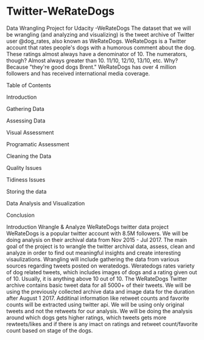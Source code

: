 # Twitter-WeRateDogs
Data Wrangling Project for Udacity -WeRateDogs
The dataset that we will be wrangling (and analyzing and visualizing) is the tweet archive of Twitter user @dog_rates, also known as WeRateDogs. WeRateDogs is a Twitter account that rates people's dogs with a humorous comment about the dog. These ratings almost always have a denominator of 10. The numerators, though? Almost always greater than 10. 11/10, 12/10, 13/10, etc. Why? Because "they're good dogs Brent." WeRateDogs has over 4 million followers and has received international media coverage.

Table of Contents

Introduction

Gathering Data

Assessing Data

Visual Assessment

Programatic Assessment

Cleaning the Data

Quality Issues

Tidiness Issues

Storing the data

Data Analysis and Visualization

Conclusion

Introduction
Wrangle & Analyze WeRateDogs twitter data project WeRateDogs is a popular twitter account with 8.5M followers. We will be doing analysis on their archival data from Nov 2015 - Jul 2017. The main goal of the project is to wrangle the twitter archival data, assess, clean and analyze in order to find out meaningful insights and create interesting visaulizations. Wrangling will include gathering the data from various sources regarding tweets posted on weratedogs. Weratedogs rates variety of dog related tweets, which includes images of dogs and a rating given out of 10. Usually, it is anything above 10 out of 10.
The WeRateDogs Twitter archive contains basic tweet data for all 5000+ of their tweets. We will be using the previously collected archive data and image data for the duration after August 1 2017. Additinal information like retweet counts and favorite counts will be extracted using twitter api. We will be using only original tweets and not the retweets for our analysis. We will be doing the analysis around which dogs gets higher ratings, which tweets gets more rewteets/likes and if there is any imact on ratings and retweet count/favorite count based on stage of the dogs.


